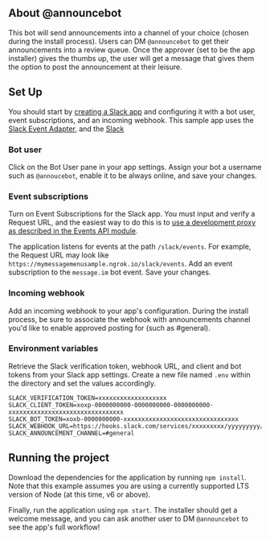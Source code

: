 ## About @announcebot

This bot will send announcements into a channel of your choice (chosen during the install process). Users can DM `@announcebot` to get their announcements into a review queue. Once the approver (set to be the app installer) gives the thumbs up, the user will get a message that gives them the option to post the announcement at their leisure.

## Set Up

You should start by [creating a Slack app](https://api.slack.com/slack-apps) and configuring it
with a bot user, event subscriptions, and an incoming webhook. This sample app uses the
[Slack Event Adapter](https://github.com/slackapi/node-slack-events-api), and the [Slack ](https://github.com/slackapi/node-slack-interactive-messages)

### Bot user

Click on the Bot User pane in your app settings. Assign your bot a username such as
`@annoucebot`, enable it to be always online, and save your changes.

### Event subscriptions

Turn on Event Subscriptions for the Slack app. You must input and verify a Request URL, and the
easiest way to do this is to
[use a development proxy as described in the Events API module](https://github.com/slackapi/node-slack-events-api#configuration).

The application listens for events at the path `/slack/events`. For example, the Request URL may
look like `https://mymessagemenusample.ngrok.io/slack/events`.
Add an event subscription to the `message.im` bot event. Save your changes.

### Incoming webhook

Add an incoming webhook to your app's configuration. During the install process, be sure to associate the webhook with announcements channel you'd like to enable approved posting for (such as #general).

### Environment variables

Retrieve the Slack verification token, webhook URL, and client and bot tokens from your Slack app settings.
Create a new file named `.env` within the directory and set the values accordingly.

```
SLACK_VERIFICATION_TOKEN=xxxxxxxxxxxxxxxxxxx
SLACK_CLIENT_TOKEN=xoxp-0000000000-0000000000-0000000000-xxxxxxxxxxxxxxxxxxxxxxxxxxxxxxxx
SLACK_BOT_TOKEN=xoxb-0000000000-xxxxxxxxxxxxxxxxxxxxxxxxxxxxxxxx
SLACK_WEBHOOK_URL=https://hooks.slack.com/services/xxxxxxxxx/yyyyyyyyy/zzzzzzzzzzzzzzzzzzzzzzzz
SLACK_ANNOUNCEMENT_CHANNEL=#general
```

## Running the project

Download the dependencies for the application by running `npm install`. Note that this
example assumes you are using a currently supported LTS version of Node (at this time, v6 or above).

Finally, run the application using `npm start`. The installer should get a welcome message, and you can ask another user to DM `@announcebot` to see the app's full workflow!
